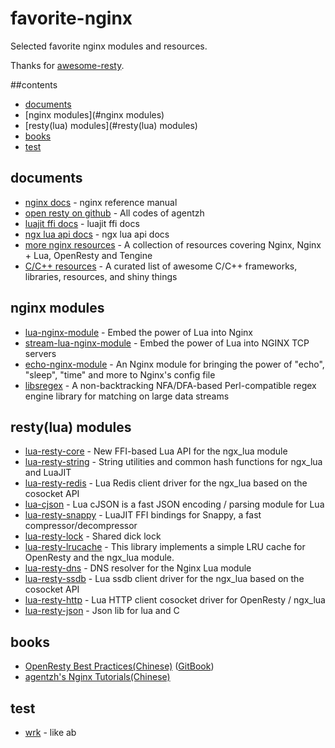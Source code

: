 # favorite-nginx
Selected favorite nginx modules and resources.

Thanks for [awesome-resty](https://github.com/bungle/awesome-resty).

##contents
* [documents](#documents)
* [nginx modules](#nginx modules)
* [resty(lua) modules](#resty(lua) modules)
* [books](#books)
* [test](#test)

## documents
* [nginx docs](http://nginx.org/en/docs/) - nginx reference manual
* [open resty on github](https://github.com/openresty) - All codes of agentzh
* [luajit ffi docs](http://luajit.org/ext_ffi.html) - luajit ffi docs
* [ngx lua api docs](https://github.com/openresty/lua-nginx-module/#nginx-api-for-lua) - ngx lua api docs
* [more nginx resources](https://github.com/fcambus/nginx-resources) - A collection of resources covering Nginx, Nginx + Lua, OpenResty and Tengine
* [C/C++ resources](https://github.com/fffaraz/awesome-cpp) - A curated list of awesome C/C++ frameworks, libraries, resources, and shiny things

## nginx modules
* [lua-nginx-module](https://github.com/openresty/lua-nginx-module) - Embed the power of Lua into Nginx
* [stream-lua-nginx-module](https://github.com/openresty/stream-lua-nginx-module) - Embed the power of Lua into NGINX TCP servers
* [echo-nginx-module](https://github.com/openresty/echo-nginx-module) - An Nginx module for bringing the power of "echo", "sleep", "time" and more to Nginx's config file
* [libsregex](https://github.com/openresty/sregex) -  A non-backtracking NFA/DFA-based Perl-compatible regex engine library for matching on large data streams

## resty(lua) modules
* [lua-resty-core](https://github.com/openresty/lua-resty-core) - New FFI-based Lua API for the ngx_lua module
* [lua-resty-string](https://github.com/openresty/lua-resty-string) - String utilities and common hash functions for ngx_lua and LuaJIT
* [lua-resty-redis](https://github.com/openresty/lua-resty-redis) - Lua Redis client driver for the ngx_lua based on the cosocket API
* [lua-cjson](https://github.com/openresty/lua-cjson) - Lua cJSON is a fast JSON encoding / parsing module for Lua
* [lua-resty-snappy](https://github.com/bungle/lua-resty-snappy) - LuaJIT FFI bindings for Snappy, a fast compressor/decompressor
* [lua-resty-lock](https://github.com/openresty/lua-resty-lock) - Shared dick lock
* [lua-resty-lrucache](https://github.com/openresty/lua-resty-lrucache) - This library implements a simple LRU cache for OpenResty and the ngx_lua module.
* [lua-resty-dns](https://github.com/openresty/lua-resty-dns) - DNS resolver for the Nginx Lua module
* [lua-resty-ssdb](https://github.com/LazyZhu/lua-resty-ssdb) - Lua ssdb client driver for the ngx_lua based on the cosocket API
* [lua-resty-http](https://github.com/pintsized/lua-resty-http) - Lua HTTP client cosocket driver for OpenResty / ngx_lua
* [lua-resty-json](https://github.com/cloudflare/lua-resty-json) - Json lib for lua and C

## books
* [OpenResty Best Practices(Chinese)](https://github.com/moonbingbing/openresty-best-practices) ([GitBook](https://www.gitbook.com/book/moonbingbing/openresty-best-practices/details))
* [agentzh's Nginx Tutorials(Chinese)](https://github.com/openresty/nginx-tutorials/tree/master/zh-cn)
 
## test
* [wrk](https://github.com/wg/wrk) - like ab


